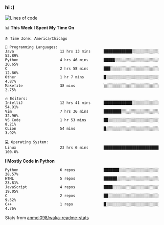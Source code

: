 ### hi :)

<!--START_SECTION:waka-->
![Lines of code](https://img.shields.io/badge/From%20Hello%20World%20I%27ve%20Written-782818%20lines%20of%20code-blue)

📊 **This Week I Spent My Time On** 

```text
⌚︎ Time Zone: America/Chicago

💬 Programming Languages: 
Java                     12 hrs 13 mins      █████████████░░░░░░░░░░░░   52.89% 
Python                   4 hrs 46 mins       █████░░░░░░░░░░░░░░░░░░░░   20.65% 
C                        2 hrs 58 mins       ███░░░░░░░░░░░░░░░░░░░░░░   12.86% 
Other                    1 hr 7 mins         █░░░░░░░░░░░░░░░░░░░░░░░░   4.87% 
Makefile                 38 mins             ░░░░░░░░░░░░░░░░░░░░░░░░░   2.75%

🔥 Editors: 
IntelliJ                 12 hrs 41 mins      █████████████░░░░░░░░░░░░   54.91% 
Vim                      7 hrs 36 mins       ████████░░░░░░░░░░░░░░░░░   32.96% 
VS Code                  1 hr 53 mins        ██░░░░░░░░░░░░░░░░░░░░░░░   8.21% 
CLion                    54 mins             █░░░░░░░░░░░░░░░░░░░░░░░░   3.92%

💻 Operating System: 
Linux                    23 hrs 6 mins       █████████████████████████   100.0%

```

**I Mostly Code in Python** 

```text
Python                   6 repos             ███████░░░░░░░░░░░░░░░░░░   28.57% 
HTML                     5 repos             ██████░░░░░░░░░░░░░░░░░░░   23.81% 
JavaScript               4 repos             ████░░░░░░░░░░░░░░░░░░░░░   19.05% 
C                        2 repos             ██░░░░░░░░░░░░░░░░░░░░░░░   9.52% 
C++                      1 repo              █░░░░░░░░░░░░░░░░░░░░░░░░   4.76%

```



<!--END_SECTION:waka-->

Stats from [anmol098/waka-readme-stats](https://github.com/anmol098/waka-readme-stats)